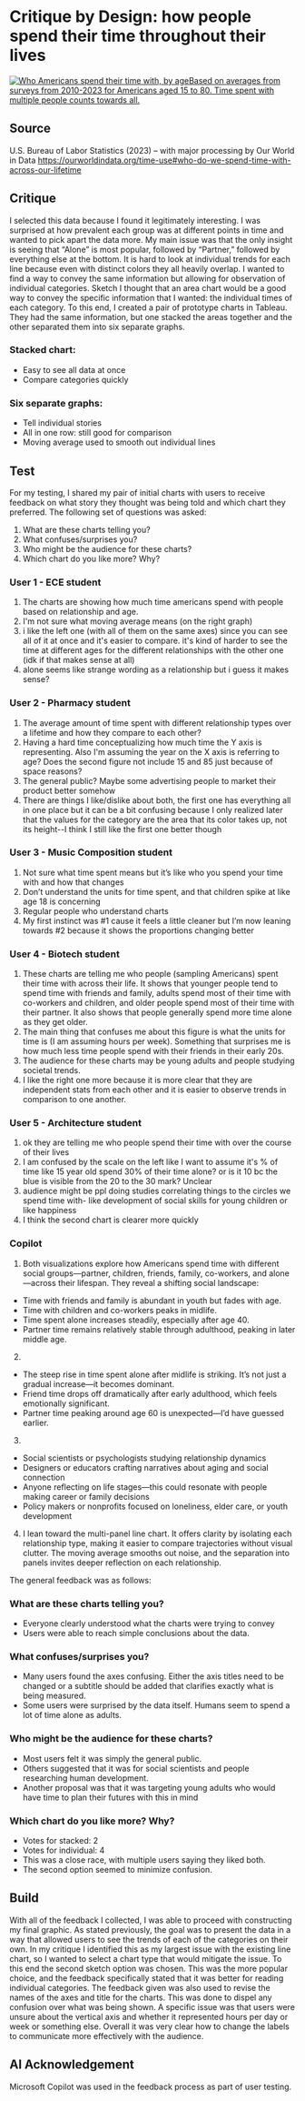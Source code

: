 # Critique by Design: how people spend their time throughout their lives

<div class='tableauPlaceholder' id='viz1758252187371' style='position: relative'><noscript><a href='#'><img alt='Who Americans spend their time with, by ageBased on averages from surveys from 2010-2023 for Americans aged 15 to 80. Time spent with multiple people counts towards all. ' src='https:&#47;&#47;public.tableau.com&#47;static&#47;images&#47;Ti&#47;TimeSpentPeople&#47;Sheet12&#47;1_rss.png' style='border: none' /></a></noscript><object class='tableauViz'  style='display:none;'><param name='host_url' value='https%3A%2F%2Fpublic.tableau.com%2F' /> <param name='embed_code_version' value='3' /> <param name='site_root' value='' /><param name='name' value='TimeSpentPeople&#47;Sheet12' /><param name='tabs' value='no' /><param name='toolbar' value='yes' /><param name='static_image' value='https:&#47;&#47;public.tableau.com&#47;static&#47;images&#47;Ti&#47;TimeSpentPeople&#47;Sheet12&#47;1.png' /> <param name='animate_transition' value='yes' /><param name='display_static_image' value='yes' /><param name='display_spinner' value='yes' /><param name='display_overlay' value='yes' /><param name='display_count' value='yes' /><param name='language' value='en-US' /><param name='filter' value='publish=yes' /></object></div>                
<script type='text/javascript'>                    
  var divElement = document.getElementById('viz1758252187371');                    
  var vizElement = divElement.getElementsByTagName('object')[0];                    
  vizElement.style.width='100%';vizElement.style.height=(divElement.offsetWidth*0.75)+'px';                    
  var scriptElement = document.createElement('script');                    
  scriptElement.src = 'https://public.tableau.com/javascripts/api/viz_v1.js';                    
  vizElement.parentNode.insertBefore(scriptElement, vizElement);                
</script>


## Source
U.S. Bureau of Labor Statistics (2023) – with major processing by Our World in Data https://ourworldindata.org/time-use#who-do-we-spend-time-with-across-our-lifetime


## Critique
I selected this data because I found it legitimately interesting. I was surprised at how prevalent each group was at different points in time and wanted to pick apart the data more. My main issue was that the only insight is seeing that “Alone” is most popular, followed by “Partner,” followed by everything else at the bottom. It is hard to look at individual trends for each line because even with distinct colors they all heavily overlap. I wanted to find a way to convey the same information but allowing for observation of individual categories.
Sketch
I thought that an area chart would be a good way to convey the specific information that I wanted: the individual times of each category. To this end, I created a pair of prototype charts in Tableau. They had the same information, but one stacked the areas together and the other separated them into six separate graphs.
### Stacked chart:
- Easy to see all data at once
- Compare categories quickly
### Six separate graphs:
- Tell individual stories
- All in one row: still good for comparison
- Moving average used to smooth out individual lines


## Test
For my testing, I shared my pair of initial charts with users to receive feedback on what story they thought was being told and which chart they preferred. The following set of questions was asked:
1. What are these charts telling you?
2. What confuses/surprises you?
3. Who might be the audience for these charts?
4. Which chart do you like more? Why?

### User 1 - ECE student
1. The charts are showing how much time americans spend with people based on relationship and age.
2. I'm not sure what moving average means (on the right graph)
3. i like the left one (with all of them on the same axes) since you can see all of it at once and it's easier to compare. it's kind of harder to see the time at different ages for the different relationships with the other one (idk if that makes sense at all)
4. alone seems like strange wording as a relationship but i guess it makes sense?

### User 2 - Pharmacy student
1. The average amount of time spent with different relationship types over a lifetime and how they compare to each other?
2. Having a hard time conceptualizing how much time the Y axis is representing. Also I'm assuming the year on the X axis is referring to age? Does the second figure not include 15 and 85 just because of space reasons?
3. The general public? Maybe some advertising people to market their product better somehow
4. There are things I like/dislike about both, the first one has everything all in one place but it can be a bit confusing because I only realized later that the values for the category are the area that its color takes up, not its height--I think I still like the first one better though

### User 3 - Music Composition student
1. Not sure what time spent means but it’s like who you spend your time with and how that changes
2. Don’t understand the units for time spent, and that children spike at like age 18 is concerning
3. Regular people who understand charts
4. My first instinct was #1 cause it feels a little cleaner but I’m now leaning towards #2 because it shows the proportions changing better

### User 4 - Biotech student
1. These charts are telling me who people (sampling Americans) spent their time with across their life. It shows that younger people tend to spend time with friends and family, adults spend most of their time with co-workers and children, and older people spend most of their time with their partner. It also shows that people generally spend more time alone as they get older.
2. The main thing that confuses me about this figure is what the units for time is (I am assuming hours per week). Something that surprises me is how much less time people spend with their friends in their early 20s.
3. The audience for these charts may be young adults and people studying societal trends.
4. I like the right one more because it is more clear that they are independent stats from each other and it is easier to observe trends in comparison to one another.

### User 5 - Architecture student
1. ok they are telling me who people spend their time with over the course of their lives
2. I am confused by the scale on the left like I want to assume it's % of time like 15 year old spend 30% of their time alone? or is it 10 bc the blue is visible from the 20 to the 30 mark? Unclear
3. audience might be ppl doing studies correlating things to the circles we spend time with- like development of social skills for young children or like happiness
4. I think the second chart is clearer more quickly

### Copilot
1. Both visualizations explore how Americans spend time with different social groups—partner, children, friends, family, co-workers, and alone—across their lifespan. They reveal a shifting social landscape:
- Time with friends and family is abundant in youth but fades with age.
- Time with children and co-workers peaks in midlife.
- Time spent alone increases steadily, especially after age 40.
- Partner time remains relatively stable through adulthood, peaking in later middle age.
2.
- The steep rise in time spent alone after midlife is striking. It’s not just a gradual increase—it becomes dominant.
- Friend time drops off dramatically after early adulthood, which feels emotionally significant.
- Partner time peaking around age 60 is unexpected—I’d have guessed earlier.
3. 
- Social scientists or psychologists studying relationship dynamics
- Designers or educators crafting narratives about aging and social connection
- Anyone reflecting on life stages—this could resonate with people making career or family decisions
- Policy makers or nonprofits focused on loneliness, elder care, or youth development
4. I lean toward the multi-panel line chart. It offers clarity by isolating each relationship type, making it easier to compare trajectories without visual clutter. The moving average smooths out noise, and the separation into panels invites deeper reflection on each relationship.

The general feedback was as follows:

### What are these charts telling you?
- Everyone clearly understood what the charts were trying to convey
- Users were able to reach simple conclusions about the data.

### What confuses/surprises you?
- Many users found the axes confusing. Either the axis titles need to be changed or a subtitle should be added that clarifies exactly what is being measured.
- Some users were surprised by the data itself. Humans seem to spend a lot of time alone as adults.

### Who might be the audience for these charts?
- Most users felt it was simply the general public.
- Others suggested that it was for social scientists and people researching human development.
- Another proposal was that it was targeting young adults who would have time to plan their futures with this in mind

### Which chart do you like more? Why?
- Votes for stacked: 2 
- Votes for individual: 4
- This was a close race, with multiple users saying they liked both.
- The second option seemed to minimize confusion.


## Build
With all of the feedback I collected, I was able to proceed with constructing my final graphic. As stated previously, the goal was to present the data in a way that allowed users to see the trends of each of the categories on their own. In my critique I identified this as my largest issue with the existing line chart, so I wanted to select a chart type that would mitigate the issue. To this end the second sketch option was chosen. This was the more popular choice, and the feedback specifically stated that it was better for reading individual categories.
The feedback given was also used to revise the names of the axes and title for the charts. This was done to dispel any confusion over what was being shown. A specific issue was that users were unsure about the vertical axis and whether it represented hours per day or week or something else. Overall it was very clear how to change the labels to communicate more effectively with the audience.


## AI Acknowledgement
Microsoft Copilot was used in the feedback process as part of user testing.


